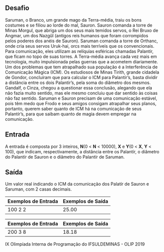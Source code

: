 ## Desafio

Saruman, o Branco, um grande mago da Terra-média, traiu os bons  costumes e se filiou ao lorde do mal, Sauron. Sauron comanda a torre de  Minas Morgul, que abriga um dos seus mais temidos servos, o Rei Bruxo de Angmar, um dos Nazgûl (antigos reis humanos que foram corrompidos pelos poderes dos anéis de Sauron). Saruman comanda a torre de Orthanc, onde  cria seus servos Uruk-hai, orcs mais terríveis que os convencionais.  Para comunicação, eles utilizam as relíquias esféricas chamadas  Palantír, que ficam no topo de suas torres.
 A Terra-média avança cada vez mais em tecnologia, muito impulsionada  pelas guerras que a acometem diariamente. Um dos problemas que tem  atrapalhado sua população é a Interferência de Comunicação Mágica (ICM). Os estudiosos de Minas Tirith, grande cidadela de Gondor, concluíram  que para calcular o ICM para Palantír’s, basta dividir a distância entre os dois Palantír’s, pela soma do diâmetro dos mesmos. Gandalf, o Cinza, chegou a questionar essa conclusão, alegando que ela não fazia muito  sentido, mas ele mesmo concluiu que dar sentido às coisas não faz  sentido.
 Saruman e Sauron precisam de uma comunicação estável, pois têm medo que  Frodo e seus amigos consigam atrapalhar seus planos, portanto, querem  saber quanto de ICM há na comunicação de seus Palantír’s, para que  saibam quanto de magia devem empregar na comunicação.

## Entrada

A entrada é composta por 3 inteiros, **N**(0 < **N** < 10000), **X** e **Y**(0 < **X**, **Y** < 100), que indicam, respectivamente, a distância entre os Palantír, o diâmetro do Palantír de Sauron e o diâmetro do Palantír de Saruman.

## Saída

Um valor real indicando o ICM da comunicação dos Palatír de Sauron e Saruman, com 2 casas decimais.

 

| Exemplos de Entrada | Exemplos de Saída |
| ------------------- | ----------------- |
| 100 2 2             | 25.00             |

 

| Exemplos de Entrada | Exemplos de Saída |
| ------------------- | ----------------- |
| 200 3 8             | 18.18             |

 

IX Olimpíada Interna de Programação do IFSULDEMINAS - OLIP 2019